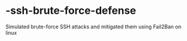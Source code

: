 # -ssh-brute-force-defense
Simulated brute-force SSH attacks and mitigated them using Fail2Ban on linux
